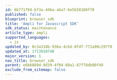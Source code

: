 ```yaml
---
id: 6b771f94-bf3a-44ba-a6a7-6e5b58108f70
published: false
blueprint: browser_sdk
title: 'Ampli for Javascript SDK'
sdk_status: maintenance
article_type: ampli
supported_languages:
  - js
updated_by: 0c3a318b-936a-4cbd-8fdf-771a90c297f0
updated_at: 1713910748
major_version: 1
nav_title: browser_sdk
parent: e6b6889d-9d39-4f04-89a1-87f78db80f49
exclude_from_sitemap: false
---
```

